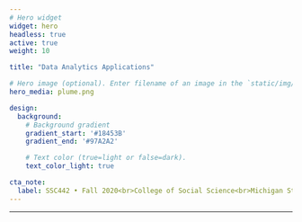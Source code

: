 ```yaml
---
# Hero widget
widget: hero
headless: true
active: true
weight: 10

title: "Data Analytics Applications"

# Hero image (optional). Enter filename of an image in the `static/img/` folder.
hero_media: plume.png

design:
  background:
    # Background gradient
    gradient_start: '#18453B'
    gradient_end: '#97A2A2'

    # Text color (true=light or false=dark).
    text_color_light: true

cta_note:
  label: SSC442 • Fall 2020<br>College of Social Science<br>Michigan State University
---
```


****
